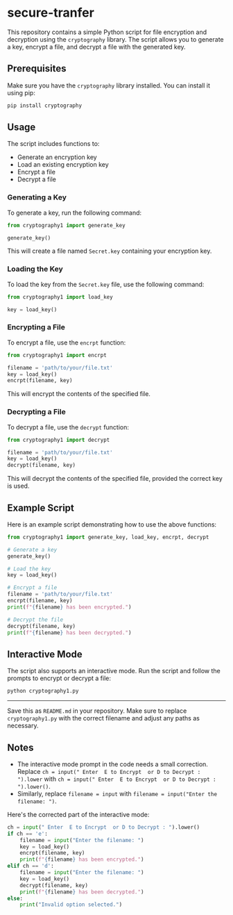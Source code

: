 
# secure-tranfer

This repository contains a simple Python script for file encryption and decryption using the `cryptography` library. The script allows you to generate a key, encrypt a file, and decrypt a file with the generated key.

## Prerequisites

Make sure you have the `cryptography` library installed. You can install it using pip:

```bash
pip install cryptography
```

## Usage

The script includes functions to:

- Generate an encryption key
- Load an existing encryption key
- Encrypt a file
- Decrypt a file

### Generating a Key

To generate a key, run the following command:

```python
from cryptography1 import generate_key

generate_key()
```

This will create a file named `Secret.key` containing your encryption key.

### Loading the Key

To load the key from the `Secret.key` file, use the following command:

```python
from cryptography1 import load_key

key = load_key()
```

### Encrypting a File

To encrypt a file, use the `encrpt` function:

```python
from cryptography1 import encrpt

filename = 'path/to/your/file.txt'
key = load_key()
encrpt(filename, key)
```

This will encrypt the contents of the specified file.

### Decrypting a File

To decrypt a file, use the `decrypt` function:

```python
from cryptography1 import decrypt

filename = 'path/to/your/file.txt'
key = load_key()
decrypt(filename, key)
```

This will decrypt the contents of the specified file, provided the correct key is used.

## Example Script

Here is an example script demonstrating how to use the above functions:

```python
from cryptography1 import generate_key, load_key, encrpt, decrypt

# Generate a key
generate_key()

# Load the key
key = load_key()

# Encrypt a file
filename = 'path/to/your/file.txt'
encrpt(filename, key)
print(f"{filename} has been encrypted.")

# Decrypt the file
decrypt(filename, key)
print(f"{filename} has been decrypted.")
```

## Interactive Mode

The script also supports an interactive mode. Run the script and follow the prompts to encrypt or decrypt a file:

```bash
python cryptography1.py
```

---

Save this as `README.md` in your repository. Make sure to replace `cryptography1.py` with the correct filename and adjust any paths as necessary.

## Notes

- The interactive mode prompt in the code needs a small correction. Replace `ch = input(" Enter  E to Encrypt  or D to Decrypt : ").lower` with `ch = input(" Enter  E to Encrypt  or D to Decrypt : ").lower()`.
- Similarly, replace `filename = input` with `filename = input("Enter the filename: ")`.

Here's the corrected part of the interactive mode:

```python
ch = input(" Enter  E to Encrypt  or D to Decrypt : ").lower()
if ch == 'e':
    filename = input("Enter the filename: ")
    key = load_key()
    encrpt(filename, key)
    print(f"{filename} has been encrypted.")
elif ch == 'd':
    filename = input("Enter the filename: ")
    key = load_key()
    decrypt(filename, key)
    print(f"{filename} has been decrypted.")
else:
    print("Invalid option selected.")
```
